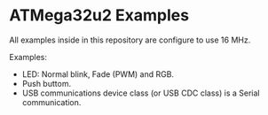 # ATMega32u2 Examples

All examples inside in this repository are configure to use 16 MHz.

Examples:

- LED: Normal blink, Fade (PWM) and RGB.
- Push buttom.
- USB communications device class (or USB CDC class) is a Serial communication.
